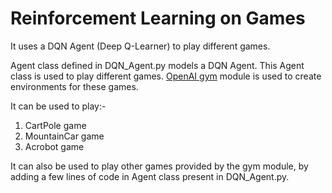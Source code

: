 # Reinforcement Learning on Games

It uses a DQN Agent (Deep Q-Learner) to play different games.

Agent class defined in DQN_Agent.py models a DQN Agent.
This Agent class is used to play different games. 
<a href = "https://gym.openai.com/">OpenAI gym</a> module is used to create environments for these games.

It can be used to play:-
1. CartPole game
2. MountainCar game
3. Acrobot game

It can also be used to play other games provided by the gym module, by adding a few lines of code in Agent class present in DQN_Agent.py.
